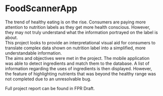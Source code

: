 # FoodScannerApp

The trend of healthy eating is on the rise. Consumers are paying more attention to nutrition labels as they get more health conscious. However, they may not truly understand what the information portrayed on the label is about.
<br>
This project looks to provide an interpretational visual aid for consumers to translate complex data shown on nutrition label into a simplified, more understandable information.
<br>
The aims and objectives were met in the project. The mobile application was able to detect ingredients and match them to the database. A list of information regarding the uses of ingredients is then displayed. However, the feature of  highlighting nutrients that was beyond the healthy range was not completed due to an unresolvable bug.

Full project report can be found in FPR Draft.
